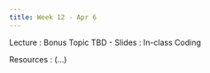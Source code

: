 ```yaml
---
title: Week 12 - Apr 6
---
```


Lecture
: Bonus Topic TBD - Slides
  : In-class Coding

Resources
: (...)